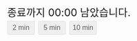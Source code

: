 <script>
    function startTimer(duration, display) {
    var timer = duration, minutes, seconds;
    setInterval(function () {
        minutes = parseInt(timer / 60, 10)
        seconds = parseInt(timer % 60, 10);

        minutes = minutes < 10 ? "0" + minutes : minutes;
        seconds = seconds < 10 ? "0" + seconds : seconds;

        display.textContent = minutes + ":" + seconds;

        if (--timer < 0) {
            timer = duration;
        }
    }, 1000);
}

function startTwoMinutes() {
  var fiveMinutes = 60 * 2,
      display = document.querySelector('#time');
  startTimer(fiveMinutes, display);
}

function setFiveMinutes() {
    var fiveMinutes = 60 * 5,
        display = document.querySelector('#time');
    startTimer(fiveMinutes, display);
}

function setTenMinutes() {
    var tenMinutes = 60 * 10,
        display = document.querySelector('#time');
    startTimer(tenMinutes, display);
};
</script>

<body style="font-family:'Noto Sans KR' background-color: #ececec;">
    <div style="margin-bottom: 4px; font-size: 24px;">종료까지 <span id="time">00:00</span> 남았습니다.</div>
  <div>
    <div style="display:inline-flex; ">
        <button class="startTwoMinutes" style="font-size: 16px; min-width:4em; height: 2em; border-radius:3px; border:1px solid rgba(0, 0, 0, 0.06); color:#575a5e; box-shadow: rgba(67, 90, 111, 0.03) 0px 0px 1px, rgba(67, 90, 111, 0.2) 0px 2px 2px -2px;" onclick="startTwoMinutes()">2 min</button>
        <button class="startFiveMinutes" style="font-size: 16px; margin-left: 8px; min-width:4em; height: 2em; border-radius:3px; border:1px solid rgba(0, 0, 0, 0.06); color:#575a5e; box-shadow: rgba(67, 90, 111, 0.03) 0px 0px 1px, rgba(67, 90, 111, 0.2) 0px 2px 2px -2px;" onclick="setFiveMinutes()">5 min</button>
        <button class="startTenMinutes" style="font-size: 16px; margin-left: 8px; min-width:4em; height: 2em; border-radius:3px; border:1px solid rgba(0, 0, 0, 0.06); color:#575a5e; box-shadow: rgba(67, 90, 111, 0.03) 0px 0px 1px, rgba(67, 90, 111, 0.2) 0px 2px 2px -2px;" onclick="setTenMinutes()">10 min</button>
    </div>
</div>
</body>